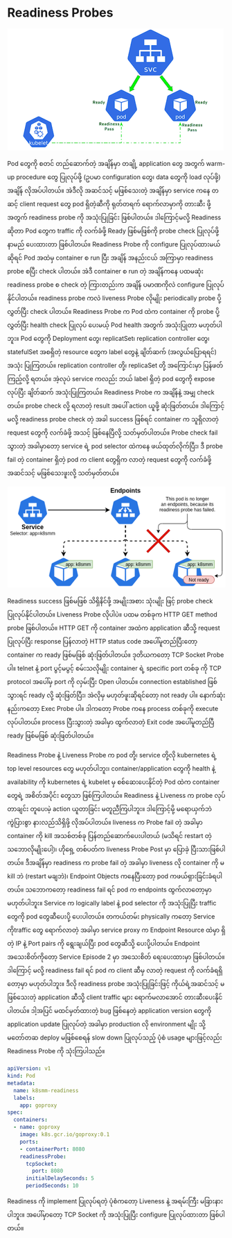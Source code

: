 # Readiness Probes

![Readiness Probe](../.gitbook/assets/readiness-probes-2.gif)

Pod တွေကို စတင် တည်ဆောက်တဲ့ အချိန်မှာ တချို့ application တွေ အတွက် warm-up procedure တွေ ပြုလုပ်ဖို့ \(ဥပမာ configuration တွေ၊ data တွေကို load လုပ်ဖို့\) အချိန် လိုအပ်ပါတယ်။ အဲဒီလို အဆင်သင့် မဖြစ်သေးတဲ့ အချိန်မှာ service ကနေ တဆင့် client request တွေ pod ရှိတဲ့ဆီကို ရုတ်တရက် ရောက်လာမှာကို တားဆီး ဖို့ အတွက် readiness probe ကို အသုံးပြုခြင်း ဖြစ်ပါတယ်။ ဒါကြောင့်မလို့ Readiness ဆိုတာ Pod တွေက traffic ကို လက်ခံဖို့ Ready ဖြစ်မဖြစ်ကို probe check ပြုလုပ်ဖို့ နာမည် ပေးထားတာ ဖြစ်ပါတယ်။ Readiness Probe ကို configure ပြုလုပ်ထားမယ်ဆိုရင် Pod အထဲမှ container စ run ပြီး အချိန် အနည်းငယ် အကြာမှာ readiness probe စပြီး check ပါတယ်။ အဲဒီ container စ run တဲ့ အချိန်ကနေ ပထမဆုံး readiness probe စ check တဲ့ ကြားတည်းက အချိန် ပမာဏကိုလဲ configure ပြုလုပ်နိုင်ပါတယ်။ readiness probe ကလဲ liveness Probe လိုမျိုး periodically probe ပို့လွှတ်ပြီး check ပါတယ်။ Readiness Probe က Pod ထဲက container ကို probe ပို့လွှတ်ပြီး health check ပြုလုပ် ပေးမယ့် Pod health အတွက် အသုံးပြုတာ မဟုတ်ပါဘူး။ Pod တွေကို Deployment တွေ၊ replicatSet၊ replication controller တွေ၊ statefulSet အစရှိတဲ့ resource တွေက label တွေနဲ့ ချိတ်ဆက် \(အလွယ်ပြောရရင်\) အသုံး ပြုကြတယ်။ replication controller တို့၊ replicaSet တို့ အကြောင်းမှာ ပြန်ဖတ်ကြည့်လို့ ရတယ်။ အဲ့လုပဲ service ကလည်း ဘယ် label ရှိတဲ့ pod တွေကို expose လုပ်ပြီး ချိတ်ဆက် အသုံးပြုကြတယ်။ Readiness Probe က အချိန်နဲ့ အမျှ check တယ်။ probe check လို့ ရလာတဲ့ result အပေါ် action ယူဖို့ ဆုံးဖြတ်တယ်။ ဒါကြောင့်မလို့ readiness probe check တဲ့ အခါ success ဖြစ်ရင် container က သူရှိလာတဲ့ request တွေကို လက်ခံဖို့ အသင့် ဖြစ်နေပြီလို့ သတ်မှတ်ပါတယ်။ Probe check fail သွားတဲ့ အခါမှာတော့ service ရဲ့ pod selector ထဲကနေ ဖယ်ထုတ်လိုက်ပြီး၊ ဒီ probe fail တဲ့ container ရှိတဲ့ pod က client တွေရှိက လာတဲ့ request တွေကို လက်ခံဖို့ အဆင်သင့် မဖြစ်သေးဖူးလို့ သတ်မှတ်တယ်။

![Readiness probe fails vs Endpoints](../.gitbook/assets/readiness-probe.png)

Readiness success ဖြစ်မဖြစ် သိရှိနိင်ဖို့ အမျိုးအစား သုံးမျိုး ဖြင့် probe check ပြုလုပ်နိုင်ပါတယ်။ Liveness Probe လိုပါပဲ။ ပထမ တစ်ခုက HTTP GET method probe ဖြစ်ပါတယ်။ HTTP GET ကို container အထဲက application ဆီသို့ request ပြုလုပ်ပြီး response ပြန်လာတဲ့ HTTP status code အပေါ်မူတည်ပြီးတော့ container က ready ဖြစ်မဖြစ် ဆုံးဖြတ်ပါတယ်။ ဒုတိယကတော့ TCP Socket Probe ပါ။ telnet နဲ့ port ပွင့်မပွင့် စမ်းသလိုမျိုး container ရဲ့ specific port တစ်ခု ကို TCP protocol အပေါ်မှ port ကို လှမ်းပြီး Open ပါတယ်။ connection established ဖြစ်သွားရင် ready လို့ ဆုံးဖြတ်ပြီး၊ အဲလိုမှ မဟုတ်ဖူးဆိုရင်တော့ not ready ပါ။ နောက်ဆုံး နည်းကတော့ Exec Probe ပါ။ ဒါကတော့ Probe ကနေ process တစ်ခုကို execute လုပ်ပါတယ်။ process ပြီးသွားတဲ့ အခါမှာ ထွက်လာတဲ့ Exit code အပေါ်မူတည်ပြီ ready ဖြစ်မဖြစ် ဆုံးဖြတ်ပါတယ်။

Readiness Probe နဲ့ Liveness Probe က pod တို့၊ service တို့လို kubernetes ရဲ့ top level resources တွေ မဟုတ်ပါဘူး၊ container/application တွေကို health နဲ့ availability ကို kubernetes ရဲ့ kubelet မှ စစ်ဆေးပေးနိုင်တဲ့ Pod ထဲက container တွေရဲ့ အစိတ်အပိုင်း တွေသာ ဖြစ်ကြပါတယ်။ Readiness နဲ့ Liveness က probe လုပ်တာချင်း တူပေးမဲ့ action ယူတာခြင်း မတူညီကြပါဘူး။ ဒါကြောင့်မို့ မရောယှက်ဘဲ ကွဲပြားစွာ နားလည်သိရှိဖို့ လိုအပ်ပါတယ်။ liveness က Probe fail တဲ့ အခါမှာ container ကို kill အသစ်တစ်ခု ပြန်တည်ဆောက်ပေးပါတယ် \(မသိရင် restart တဲ့ သဘောလိုမျိုးပေါ့\)၊ ဟိုရှေ့ တစ်ပတ်က liveness Probe Post မှာ ပြောခဲ့ ပြီးသားဖြစ်ပါတယ်။ ဒီအချိန်မှာ readiness က probe fail တဲ့ အခါမှာ liveness လို container ကို မ kill ဘဲ \(restart မချဘဲ\)၊ Endpoint Objects ကနေပြီးတော့ pod ကဖယ်ရှားခြင်းခံရပါတယ်။ သဘောကတော့ readiness fail ရင် pod က endpoints ထွက်လာတော့မှာ မဟုတ်ပါဘူး။ Service က logically label နဲ့ pod selector ကို အသုံးပြုပြီး traffic တွေကို pod တွေဆီပေးပို့ ပေးပါတယ်။ တကယ်တမ်း physically ကတော့ Service ကိုtraffic တွေ ရောက်လာတဲ့ အခါမှာ service proxy က Endpoint Resource ထဲမှာ ရှိတဲ့ IP နဲ့ Port pairs ကို ရွေးချယ်ပြီး pod တွေဆီသို့ ပေးပို့ပါတယ်။ Endpoint အသေးစိတ်ကိုတော့ Service Episode 2 မှာ အသေးစိတ် ရေးပေးထားမှာ ဖြစ်ပါတယ်။ ဒါကြောင့် မလို့ readiness fail ရင် pod က client ဆီမှ လာတဲ့ request ကို လက်ခံရရှိတော့မှာ မဟုတ်ပါဘူး။ ဒီလို readiness probe အသုံးပြုခြင်းဖြင့် ကိုယ်ရဲ့အဆင်သင့် မဖြစ်သေးတဲ့ application ဆီသို့ client traffic များ ရောက်မလာအောင် တားဆီးပေးနိုင်ပါတယ်။ ဒါ့အပြင် မထင်မှတ်ထားတဲ့ bug ဖြစ်နေတဲ့ application version တွေကို application update ပြုလုပ်တဲ့ အခါမှာ production လို environment မျိုး သို့ မတော်တဆ deploy မဖြစ်စေရန် slow down ပြုလုပ်သည့် ပုံစံ usage များဖြင့်လည်း Readiness Probe ကို သုံးကြပါသည်။

```yaml
apiVersion: v1
kind: Pod
metadata:
  name: k8smm-readiness
  labels:
    app: goproxy
spec:
  containers:
  - name: goproxy
    image: k8s.gcr.io/goproxy:0.1
    ports:
    - containerPort: 8080
    readinessProbe:
      tcpSocket:
        port: 8080
      initialDelaySeconds: 5
      periodSeconds: 10
```

Readiness ကို implement ပြုလုပ်ရတဲ့ ပုံစံကတော့ Liveness နဲ့ အရမ်းကြီး မခြားနားပါဘူး။ အပေါ်မှာတော့ TCP Socket ကို အသုံးပြုပြီး configure ပြုလုပ်ထားတာ ဖြစ်ပါတယ်။

